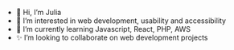 - 👋 Hi, I’m Julia
- 👀 I’m interested in web development, usability and accessibility
- 🌱 I’m currently learning Javascript, React, PHP, AWS
- ✨ I’m looking to collaborate on web development projects
<!-- - 📫 How to reach me www.juliadressman.com -->
 
<!---- juliadressman/juliadressman is a 💞️ special ✨ repository because its `README.md` (this file) appears on your GitHub profile.
You can click the Preview link to take a look at your changes.
--->
